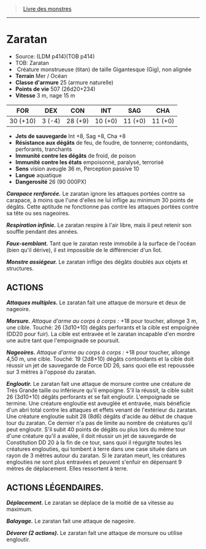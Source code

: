 ﻿> [Livre des monstres](tome_of_beasts.md)

---

# Zaratan

- Source: (LDM p414)(TOB p414)
- TOB: Zaratan
-  Créature monstrueuse (titan) de taille Gigantesque (Gig), non alignée
- **Terrain** Mer / Océan
- **Classe d'armure** 25 (armure naturelle)
- **Points de vie** 507 (26d20+234)
- **Vitesse** 3 m, nage 15 m

|FOR|DEX|CON|INT|SAG|CHA|
|---|---|---|---|---|---|
|30 (+10)|3 (-4)|28 (+9)|10 (+0)|11 (+0)|11 (+0)|

- **Jets de sauvegarde** Int +8, Sag +8, Cha +8
- **Résistance aux dégâts** de feu, de foudre, de tonnerre; contondants, perforants, tranchants
- **Immunité contre les dégâts** de froid, de poison
- **Immunité contre les états** empoisonné, paralysé, terrorisé
- **Sens** vision aveugle 36 m, Perception passive 10
- **Langue** aquatique
- **Dangerosité** 26 (90 000PX)

**_Carapace renforcée._** Le zaratan ignore les attaques portées contre sa carapace, à moins que l'une d'elles ne lui inflige au minimum 30 points de dégâts. Cette aptitude ne fonctionne pas contre les attaques portées contre sa tête ou ses nageoires.

**_Respiration infinie._** Le zaratan respire à l'air libre, mais il peut retenir son souffle pendant des années.

**_Faux-semblant._** Tant que le zaratan reste immobile à la surface de l'océan (bien qu'il dérive), il est impossible de le différencier d'un îlot.

**_Monstre assiégeur._** Le zaratan inflige des dégâts doublés aux objets et structures.

## ACTIONS

**_Attaques multiples._** Le zaratan fait une attaque de morsure et deux de nageoire.

**_Morsure._** _Attaque d'arme au corps à corps :_ +18 pour toucher, allonge 3 m, une cible. Touché: 26 (3d10+10) dégâts perforants et la cible est empoignée (DD20 pour fuir). La cible est entravée et le zaratan incapable d'en mordre une autre tant que l'empoignade se poursuit.

**_Nageoires._** _Attaque d'arme au corps à corps :_ +18 pour toucher, allonge 4,50 m, une cible. Touché: 19 (2d8+10) dégâts contondants et la cible doit réussir un jet de sauvegarde de Force DD 26, sans quoi elle est repoussée sur 3 mètres à l'opposé du zaratan.

**_Engloutir._** Le zaratan fait une attaque de morsure contre une créature de Très Grande taille ou inférieure qu'il empoigne. S'il la réussit, la cible subit 26 (3d10+10) dégâts perforants et se fait engloutir. L'empoignade se termine. Une créature engloutie est aveuglée et entravée, mais bénéficie d'un abri total contre les attaques et effets venant de l'extérieur du zaratan. Une créature engloutie subit 28 (8d6) dégâts d'acide au début de chaque tour du zaratan. Ce dernier n'a pas de limite au nombre de créatures qu'il peut engloutir. S'il subit 40 points de dégâts ou plus lors du même tour d'une créature qu'il a avalée, il doit réussir un jet de sauvegarde de Constitution DD 20 à la fin de ce tour, sans quoi il régurgite toutes les créatures englouties, qui tombent à terre dans une case située dans un rayon de 3 mètres autour du zaratan. Si le zaratan meurt, les créatures englouties ne sont plus entravées et peuvent s'enfuir en dépensant 9 mètres de déplacement. Elles ressortent à terre.

## ACTIONS LÉGENDAIRES.

**_Déplacement._** Le zaratan se déplace de la moitié de sa vitesse au maximum.

**_Balayage._** Le zaratan fait une attaque de nageoire.

**_Dévorer (2 actions)._** Le zaratan fait une attaque de morsure ou utilise engloutir.

